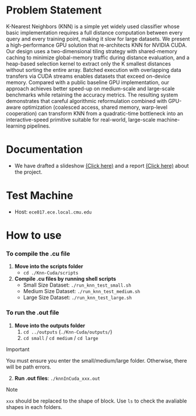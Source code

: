 # Problem Statement
K-Nearest Neighbors (KNN) is a simple yet widely used classifier whose basic implementation requires a full distance computation between every query and every training point, making it slow for large datasets. We present a high-performance GPU solution that re-architects KNN for NVIDIA CUDA. Our design uses a two-dimensional tiling strategy with shared-memory caching to minimize global-memory traffic during distance evaluation, and a heap-based selection kernel to extract only the K smallest distances without sorting the entire array. Batched execution with overlapping data transfers via CUDA streams enables datasets that exceed on-device memory. Compared with a public baseline GPU implementation, our approach achieves better speed-up on medium-scale and large-scale benchmarks while retaining the accuracy metrics. The resulting system demonstrates that careful algorithmic reformulation combined with GPU-aware optimization (coalesced access, shared memory, warp-level cooperation) can transform KNN from a quadratic-time bottleneck into an interactive-speed primitive suitable for real-world, large-scale machine-learning pipelines.


# Documentation
- We have drafted a slideshow [(Click here)](https://docs.google.com/presentation/d/1vzvIeqpRzkzitCd1WYA3cXElE76XZvB7/edit?usp=sharing&ouid=107406395363399456335&rtpof=true&sd=true) and a report [(Click here)](https://drive.google.com/file/d/1PEYKyO7yjyX8hCyDGyY4dC7xo4ALtCch/view?usp=sharing)  about the project.


# Test Machine
- Host: `ece017.ece.local.cmu.edu`


# How to use

### To compile the .cu file
1. **Move into the scripts folder**
    - `cd ./Knn-Cuda/scripts`
2. **Compile .cu files by running shell scripts**
    - Small Size Dataset: `./run_knn_test_small.sh`
    - Medium Size Dataset: `./run_knn_test_medium.sh`
    - Large Size Dataset: `./run_knn_test_large.sh`

### To run the .out file
1. **Move into the outputs folder**
    1.  `cd ../outputs` (`./Knn-Cuda/outputs/`)
    2.  `cd small` / `cd medium` / `cd large`
> [!important]
> You must ensure you enter the small/medium/large folder. Otherwise, there will be path errors.

2. **Run .out files**: `./knnInCuda_xxx.out`

> [!NOTE]
> `xxx` should be replaced to the shape of block. Use `ls` to check the avaliable shapes in each folders.
